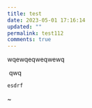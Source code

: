 ```yaml
---
title: test
date: 2023-05-01 17:16:14
updated: ""
permalink: test112
comments: true
---
```

w﻿qewqeqweqwewq



$﻿$
q﻿wq
$﻿$

```cpp
esdrf
```

~